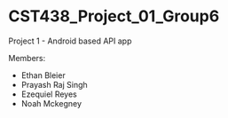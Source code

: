 # CST438_Project_01_Group6
Project 1 - Android based API app 

Members:
- Ethan Bleier
- Prayash Raj Singh
- Ezequiel Reyes
- Noah Mckegney
